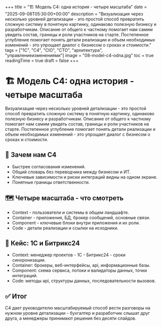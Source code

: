 +++
title = "🏗️ Модель C4: одна история - четыре масштаба"
date = "2025-09-08T05:30:00+00:00"
description = "Визуализация через несколько уровней детализации - это простой способ превратить сложную систему в понятную картинку, одинаково полезную бизнесу и разработчикам. Описание от общего к частному помогает нам самим увидеть состав, границы и роли участников на старте. Постепенное углубление помогает понять детали реализации и объем необходимых изменений - это упрощает диалог с бизнесом о сроках и стоимости."
tags = ["1С", "C4", "CIO", "CTO", "архитектура", "управлениеизменениями"]
image = "08-model-c4-odna.jpg"
toc = true
readingTime = true
draft = false
+++

# 🏗️ Модель C4: одна история - четыре масштаба  
  
Визуализация через несколько уровней детализации - это простой способ превратить сложную систему в понятную картинку, одинаково полезную бизнесу и разработчикам. Описание от общего к частному помогает нам самим увидеть состав, границы и роли участников на старте. Постепенное углубление помогает понять детали реализации и объем необходимых изменений - это упрощает диалог с бизнесом о сроках и стоимости.  
  
## 🎯 Зачем нам C4  
* Быстрее согласования изменений.  
* Общий словарь без переводчика между бизнесом и ИТ.  
* Ключевые зависимости и риски интеграций видны на одном экране.  
* Понятные границы ответственности.  
  
## 🗺️ Четыре масштаба - что смотреть  
* Context - пользователи и системы в общем ландшафте.  
* Container - приложения, БД, брокер сообщений, основные связи.  
* Component - ключевые блоки внутри приложения и их роли.  
* Code - детали реализации и ссылки на исходники.  
  
## 🔗 Кейс: 1С и Битрикс24  
* Context: менеджер проектов - 1С - Битрикс24 - сроки синхронизации.  
* Container: брокеры, веб-интерфейсы, api, информационные базы.  
* Component: схема сервиса, потоки и валидаторы данных, точки интеграций.  
* Code: методы api, структуры данных, последовательности вызовов.  
  
## ✅ Итог  
C4 дает руководителю масштабируемый способ вести разговоры на нужном уровне детализации - бухгалтер и разработчик слышат друг друга, а менеджеры принимают решения без десяти слайдов.  
